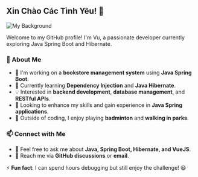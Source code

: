 ## Xin Chào Các Tình Yêu! 👋  
![My Background](https://raw.githubusercontent.com/your-username/your-repo/main/backgruopgit.png)

Welcome to my GitHub profile! I'm Vu, a passionate developer currently exploring Java Spring Boot and Hibernate.  



### 🚀 About Me  
- 🔭 I'm working on a **bookstore management system** using **Java Spring Boot**.  
- 🌱 Currently learning **Dependency Injection** and **Java Hibernate**.  
- 💡 Interested in **backend development**, **database management**, and **RESTful APIs**.  
- 🎯 Looking to enhance my skills and gain experience in **Java Spring applications**.  
- 🏸 Outside of coding, I enjoy playing **badminton** and **walking in parks**.  

### 📫 Connect with Me  
- 💬 Feel free to ask me about **Java, Spring Boot, Hibernate, and VueJS**.  
- 📩 Reach me via **GitHub discussions** or **email**.  

⚡ **Fun fact**: I can spend hours debugging but still enjoy the challenge! 😆  
